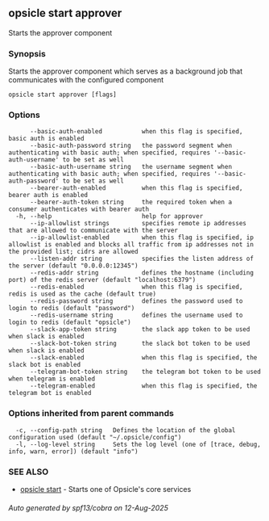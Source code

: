## opsicle start approver

Starts the approver component

### Synopsis

Starts the approver component which serves as a background job that communicates with the configured component

```
opsicle start approver [flags]
```

### Options

```
      --basic-auth-enabled           when this flag is specified, basic auth is enabled
      --basic-auth-password string   the password segment when authenticating with basic auth; when specified, requires '--basic-auth-username' to be set as well
      --basic-auth-username string   the username segment when authenticating with basic auth; when specified, requires '--basic-auth-password' to be set as well
      --bearer-auth-enabled          when this flag is specified, bearer auth is enabled
      --bearer-auth-token string     the required token when a consumer authenticates with bearer auth
  -h, --help                         help for approver
      --ip-allowlist strings         specifies remote ip addresses that are allowed to communicate with the server
      --ip-allowlist-enabled         when this flag is specified, ip allowlist is enabled and blocks all traffic from ip addresses not in the provided list; cidrs are allowed
      --listen-addr string           specifies the listen address of the server (default "0.0.0.0:12345")
      --redis-addr string            defines the hostname (including port) of the redis server (default "localhost:6379")
      --redis-enabled                when this flag is specified, redis is used as the cache (default true)
      --redis-password string        defines the password used to login to redis (default "password")
      --redis-username string        defines the username used to login to redis (default "opsicle")
      --slack-app-token string       the slack app token to be used when slack is enabled
      --slack-bot-token string       the slack bot token to be used when slack is enabled
      --slack-enabled                when this flag is specified, the slack bot is enabled
      --telegram-bot-token string    the telegram bot token to be used when telegram is enabled
      --telegram-enabled             when this flag is specified, the telegram bot is enabled
```

### Options inherited from parent commands

```
  -c, --config-path string   Defines the location of the global configuration used (default "~/.opsicle/config")
  -l, --log-level string     Sets the log level (one of [trace, debug, info, warn, error]) (default "info")
```

### SEE ALSO

* [opsicle start](cli/opsicle_start.md)	 - Starts one of Opsicle's core services

###### Auto generated by spf13/cobra on 12-Aug-2025
